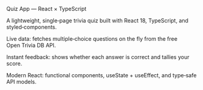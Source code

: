Quiz App — React × TypeScript

A lightweight, single‑page trivia quiz built with React 18, TypeScript, and styled‑components.

Live data: fetches multiple‑choice questions on the fly from the free Open Trivia DB API.

Instant feedback: shows whether each answer is correct and tallies your score.

Modern React: functional components, useState + useEffect, and type‑safe API models.